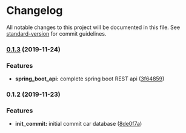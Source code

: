# Changelog

All notable changes to this project will be documented in this file. See [standard-version](https://github.com/conventional-changelog/standard-version) for commit guidelines.

### [0.1.3](https://github.com/darylwalsh/spring-boot-react-hooks-material-ui/compare/v0.1.2...v0.1.3) (2019-11-24)


### Features

* **spring_boot_api:** complete spring boot REST api ([3f64859](https://github.com/darylwalsh/spring-boot-react-hooks-material-ui/commit/3f648599b000983c5c93855f238c73b19c7e55bf))

### 0.1.2 (2019-11-23)


### Features

* **init_commit:** initial commit car database ([8de0f7a](https://github.com/darylwalsh/spring-boot-react-hooks-material-ui/commit/8de0f7ac8fa8c504af52e7d2819392edac3a3990))
